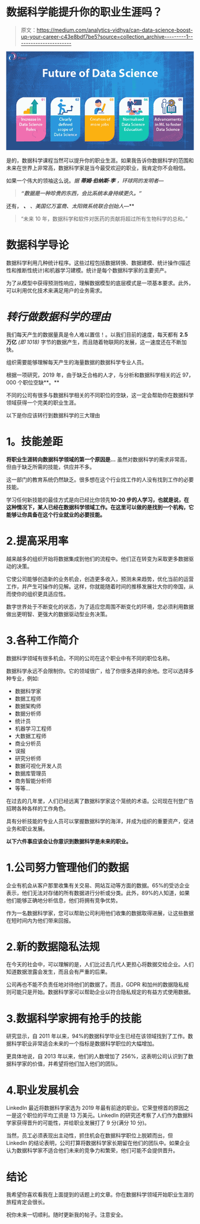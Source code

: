 # 数据科学能提升你的职业生涯吗？

> 原文：<https://medium.com/analytics-vidhya/can-data-science-boost-up-your-career-c43e8bdf7be5?source=collection_archive---------1----------------------->

![](img/f1aa13db1184ab73b70fc8de4370faf0.png)

是的，数据科学课程当然可以提升你的职业生涯。如果我告诉你数据科学的范围和未来在世界上非常高，数据科学家是当今最受欢迎的职业，我肯定你不会相信。

如果一个伟大的领袖这么说。*据* ***蒂姆·伯纳斯·李*** *，环球网的发明者*—

> ***“数据是一种珍贵的东西，会比系统本身持续更久。”***

还有， ***、*** *、*美国亿万富商、*太阳微系统*联合创始人**—**

> “未来 10 年，数据科学和软件对医药的贡献将超过所有生物科学的总和。”

# **数据科学导论**

数据科学利用几种统计程序。这些过程包括数据转换、数据建模、统计操作(描述性和推断性统计)和机器学习建模。统计是每个数据科学家的主要资产。

为了从模型中获得预测性响应，理解数据模型的底层模式是一项基本要求。此外，可以利用优化技术来满足用户的业务需求。

# ***转行做数据科学的理由***

我们每天产生的数据量真是令人难以置信！。以我们目前的速度，每天都有 **2.5 万亿** *(即 1018)* 字节的数据产生，而且随着物联网的发展，这一速度还在不断加快。

组织需要能够理解每天产生的海量数据的数据科学专业人员。

根据一项研究，2019 年，由于缺乏合格的人才，与分析和数据科学相关的近 97，000 个职位空缺**。**

不同的公司有很多与数据科学相关的不同职位的空缺，这一定会帮助你在数据科学领域获得一个完美的职业生涯。

以下是你应该转行到数据科学的三大理由

# **1。技能差距**

**将职业生涯转向数据科学领域的第一个原因是…** 虽然对数据科学的需求非常高，但由于缺乏所需的技能，供应并不多。

这一部门的教育系统仍然缺乏。很多想在这个行业找工作的人没有找到工作的必要技能。

学习任何新技能的最佳方式是向已经比你领先**10-20 步的人学习，也就是说，在这种情况下，某人已经在数据科学领域工作。在这里可以做的是找到一个机构，它能够让你具备在这个行业就业的必要技能。**

# 2.提高采用率

越来越多的组织开始将数据集成到他们的流程中。他们正在转变为采取更多数据驱动的决策。

它使公司能够创造新的业务机会，创造更多收入，预测未来趋势，优化当前的运营工作，并产生可操作的见解。这样，你就能随着时间的推移发展壮大你的帝国，从而使你的组织更具适应性。

数字世界处于不断变化的状态，为了适应您周围不断变化的环境，您必须利用数据做出更明智、更强大的数据驱动型业务决策。

# 3.各种工作简介

数据科学领域有很多机会。不同的公司在这个职业中有不同的职位名称。

数据科学永远不会限制你。它的领域很广，给了你很多选择的余地。您可以选择多种专业，例如:

*   数据科学家
*   数据工程师
*   数据架构师
*   数据分析师
*   统计员
*   机器学习工程师
*   大数据工程师
*   商业分析员
*   误报
*   研究分析师
*   数据可视化开发人员
*   数据库管理员
*   商务智能分析师
*   等等…

在过去的几年里，人们已经远离了数据科学家这个笼统的术语。公司现在刊登广告招聘各种各样的工作角色。

具有分析技能的专业人员可以掌握数据科学的海洋，并成为组织的重要资产，促进业务和职业发展。

**以下六件事应该会让你意识到数据科学是未来的职业。**

# 1.公司努力管理他们的数据

企业有机会从客户那里收集有关交易、网站互动等方面的数据。65%的受访企业表示，他们无法对存储的所有数据进行分析或分类。此外，89%的人知道，如果他们能够正确地分析信息，他们将拥有竞争优势。

作为一名数据科学家，您可以帮助公司利用他们收集的数据取得进展，让这些数据在短时间内为他们带来回报。

# 2.新的数据隐私法规

在今天的社会中，可以理解的是，人们比过去几代人更担心将数据交给企业。人们知道数据泄露会发生，而且会有严重的后果。

公司再也不能不负责任地对待他们的数据了。而且，GDPR 和加州的数据隐私规则可能只是开始。数据科学家可以帮助企业以符合隐私规定的有益方式使用数据。

# 3.数据科学家拥有抢手的技能

研究显示，自 2011 年以来，94%的数据科学毕业生已经在该领域找到了工作。数据科学职业非常适合未来的一个指标是数据科学职位的大幅增加。

更具体地说，自 2013 年以来，他们的人数增加了 256%，这表明公司认识到了数据科学家的价值，并希望将他们加入他们的团队。

# 4.职业发展机会

LinkedIn 最近将数据科学家选为 2019 年最有前途的职业。它荣登榜首的原因之一是这个职位的平均工资是 13 万美元。LinkedIn 的研究还考察了人们作为数据科学家获得晋升的可能性，并给职业发展打了 9 分(满分 10 分)。

当然，员工必须表现出主动性，抓住机会在数据科学职位上脱颖而出，但 LinkedIn 的结论表明，公司打算将数据科学家长期留在他们的团队中。如果企业认为数据科学家不适合他们未来的竞争力和繁荣，他们可能不会提供晋升。

# 结论

我希望你喜欢看我在上面提到的话题上的文章。你在数据科学领域开始职业生涯的旅程肯定会很长。

祝你未来一切顺利。随时更新我的帖子。注意安全。